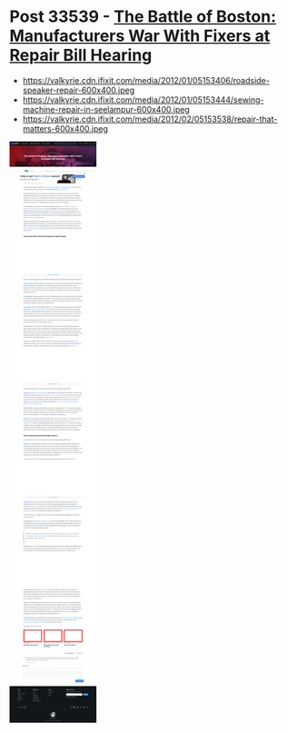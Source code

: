 # Post 33539 - [The Battle of Boston: Manufacturers War With Fixers at Repair Bill Hearing](https://www.ifixit.com/News/33539/the-battle-of-boston-manufacturers-war-with-fixers-at-repair-bill-hearing)

- https://valkyrie.cdn.ifixit.com/media/2012/01/05153406/roadside-speaker-repair-600x400.jpeg
- https://valkyrie.cdn.ifixit.com/media/2012/01/05153444/sewing-machine-repair-in-seelampur-600x400.jpeg
- https://valkyrie.cdn.ifixit.com/media/2012/02/05153538/repair-that-matters-600x400.jpeg

![screencap](screenshots/c3c1f695-4809-4bfe-a6e5-02109201816d.png)
